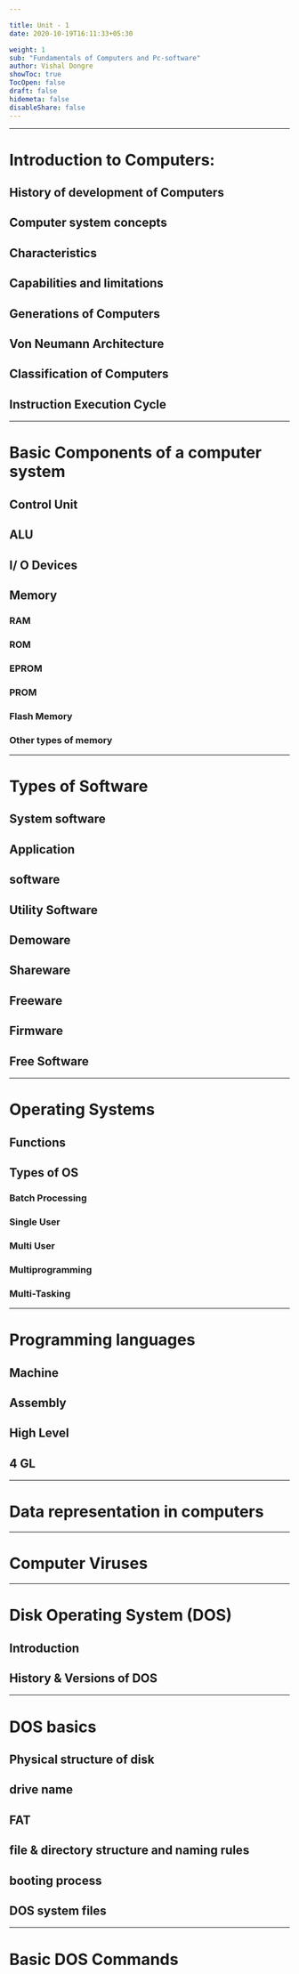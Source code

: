 ```yaml
---

title: Unit - 1
date: 2020-10-19T16:11:33+05:30

weight: 1
sub: "Fundamentals of Computers and Pc-software"
author: Vishal Dongre
showToc: true
TocOpen: false
draft: false
hidemeta: false
disableShare: false
---
```



---

# Introduction to Computers: 
## History of development of Computers
## Computer system concepts
## Characteristics
## Capabilities and limitations
## Generations of Computers
## Von Neumann Architecture
## Classification of Computers
## Instruction Execution Cycle

---

# Basic Components of a computer system  
## Control Unit
## ALU
## I/ O Devices
## Memory  
### RAM
### ROM
### EPROM
### PROM
### Flash Memory 
### Other types of memory

---

# Types of Software  
## System software
## Application
## software
## Utility Software
## Demoware
## Shareware
## Freeware
## Firmware
## Free Software


---

# Operating Systems  
## Functions
## Types of OS  
### Batch Processing
### Single User
### Multi User
### Multiprogramming
### Multi-Tasking


---

# Programming languages  
## Machine
## Assembly
## High Level
## 4 GL


---

# Data representation in computers
---

# Computer Viruses


---

# Disk Operating System (DOS)
## Introduction
## History & Versions of DOS

---

# DOS basics
## Physical structure of disk 
## drive name
## FAT 
## file & directory structure and naming rules
## booting process
## DOS system files

---

# Basic DOS Commands

